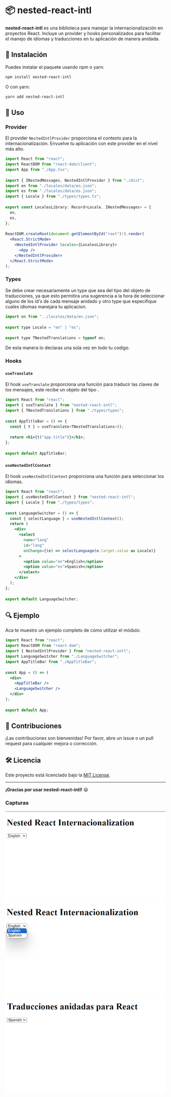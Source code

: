 # 📦 nested-react-intl

**nested-react-intl** es una biblioteca para manejar la internacionalización en proyectos React. Incluye un provider y hooks personalizados para facilitar el manejo de idiomas y traducciones en tu aplicación de manera anidada.

## 🚀 Instalación

Puedes instalar el paquete usando npm o yarn:

```bash
npm install nested-react-intl
```

O con yarn:

```bash
yarn add nested-react-intl
```

## 🔧 Uso

### Provider

El provider `NestedIntlProvider` proporciona el contexto para la internacionalización. Envuelve tu aplicación con este provider en el nivel más alto.

```jsx
import React from "react";
import ReactDOM from "react-dom/client";
import App from "./App.tsx";

import { INestedMessages, NestedIntlProvider } from "./dist";
import en from "./locales/data/en.json";
import es from "./locales/data/es.json";
import { Locale } from "./types/types.ts";

export const LocalesLibrary: Record<Locale, INestedMessages> = {
  en,
  es,
};

ReactDOM.createRoot(document.getElementById("root")!).render(
  <React.StrictMode>
    <NestedIntlProvider locales={LocalesLibrary}>
      <App />
    </NestedIntlProvider>
  </React.StrictMode>
);
```

### Types

Se debe crear necesariamente un type que sea del tipo del objeto de traducciones, ya que esto permitira una sugerencia a la hora de seleccionar alguno de los id's de cada mensaje anidado y otro type que especifique cuales idiomas manejara tu aplicacion.

```jsx
import en from "../locales/data/en.json";

export type Locale = "en" | "es";

export type TNestedTranslations = typeof en;
```

De esta manera lo declaras una sola vez en todo tu codigo.

### Hooks

#### `useTranslate`

El hook `useTranslate` proporciona una función para traducir las claves de los mensajes, este recibe un objeto del tipo .

```jsx
import React from "react";
import { useTranslate } from "nested-react-intl";
import { TNestedTranslations } from "./types/types";

const AppTitleBar = () => {
  const { t } = useTranslate<TNestedTranslations>();

  return <h1>{t("app.title")}</h1>;
};

export default AppTitleBar;
```

#### `useNestedIntlContext`

El hook `useNestedIntlContext` proporciona una función para seleccionar los idiomas.

```jsx
import React from "react";
import { useNestedIntlContext } from "nested-react-intl";
import { Locale } from "./types/types";

const LanguageSwitcher = () => {
  const { selectLanguage } = useNestedIntlContext();
  return (
    <div>
      <select
        name="lang"
        id="lang"
        onChange={(e) => selectLanguage(e.target.value as Locale)}
      >
        <option value="en">English</option>
        <option value="es">Spanish</option>
      </select>
    </div>
  );
};

export default LanguageSwitcher;
```

## 🔍 Ejemplo

Aca te muestro un ejemplo completo de cómo utilizar el módulo:

```jsx
import React from "react";
import ReactDOM from "react-dom";
import { NestedIntlProvider } from "nested-react-intl";
import LanguageSwitcher from "./LanguageSwitcher";
import AppTitleBar from "./AppTitleBar";

const App = () => (
  <div>
    <AppTitleBar />
    <LanguageSwitcher />
  </div>
);

export default App;
```

## 📝 Contribuciones

¡Las contribuciones son bienvenidas! Por favor, abre un issue o un pull request para cualquier mejora o corrección.

## 🛠️ Licencia

Este proyecto está licenciado bajo la [MIT License](LICENSE).

---

**¡Gracias por usar nested-react-intl!** 😃

### Capturas

![Image title](Screenshot1.png)
![Image title](Screenshot2.png)
![Image title](Screenshot3.png)
